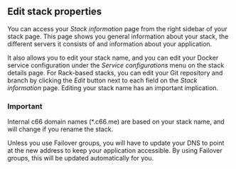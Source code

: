 <!-- usedin: [ _legacy_docker/getting-started] - post: -->


## Edit stack properties

You can access your _Stack information_ page from the right sidebar of your stack page. This page shows you general information about your stack, the different servers it consists of and information about your application.

It also allows you to edit your stack name, and you can edit your Docker service configuration under the _Service configurations_ menu on the stack details page. For Rack-based stacks, you can edit your Git repository and branch by clicking the _Edit_ button next to each field on the _Stack information_ page. Editing your stack name has an important implication.


### Important

Internal c66 domain names (*.c66.me) are based on your stack name, and will change if you rename the stack.

Unless you use Failover groups, you will have to update your DNS to point at the new address to keep your application accessible. By using Failover groups, this will be updated automatically for you.

